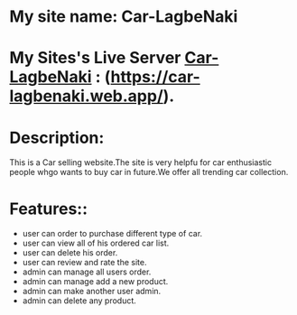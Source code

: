 # My site name: Car-LagbeNaki

# My Sites's Live Server [Car-LagbeNaki](https://car-lagbenaki.web.app/) : (https://car-lagbenaki.web.app/).

# Description:
 This is a Car selling website.The site is very helpfu for car enthusiastic people whgo wants to buy car in future.We offer all trending car collection.

# Features::
 * user can order to purchase different type of car.
 * user can view all of his ordered car list.
 * user can delete his order.
 * user can review and rate the site.
 * admin can manage all users order.
 * admin can manage add a new product.
 * admin can make another user admin.
 * admin can delete any product.